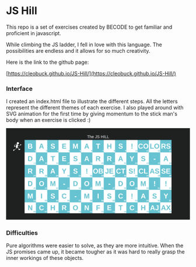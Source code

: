 # JS Hill

This repo is a set of exercises created by BECODE to get familiar and proficient in javascript.

While climbing the JS ladder, I fell in love with this language. The possibilities are endless and it allows for so much creativity. 

Here is the link to the github page: 

 [https://cleobuck.github.io/JS-Hill/](https://cleobuck.github.io/JS-Hill/)


### Interface 

I created an index.html file to illustrate the different steps. All the letters represent the different themes of each exercise. I also played around with SVG animation for the first time by giving momentum to the stick man's body when an exercise is clicked :) 

![JS Hill Interface](/_shared/img/js-hill-interface.png)


### Difficulties

Pure algorithms were easier to solve, as they are more intuitive. When the JS promises came up, it became tougher as it was hard to really grasp the inner workings of these objects. 






